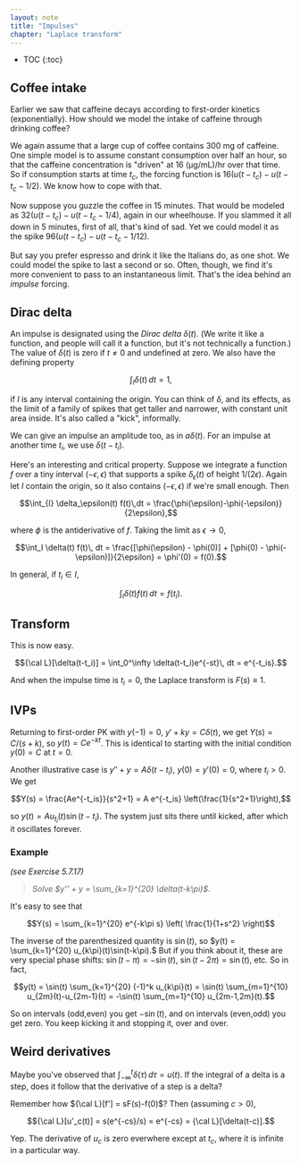 ```yaml
---
layout: note
title: "Impulses"
chapter: "Laplace transform"
---
```

* TOC
{:toc}

## Coffee intake

Earlier we saw that caffeine decays according to first-order kinetics (exponentially). How should we model the intake of caffeine through drinking coffee? 

We again assume that a large cup of coffee contains 300 mg of caffeine. One simple model is to assume constant consumption over half an hour, so that the caffeine concentration is "driven" at 16 (μg/mL)/hr over that time. So if consumption starts at time $t_c$, the forcing function is $16(u(t-t_c) - u(t-t_c-1/2)$. We know how to cope with that.

Now suppose you guzzle the coffee in 15 minutes. That would be modeled as $32(u(t-t_c) - u(t-t_c-1/4)$, again in our wheelhouse. If you slammed it all down in 5 minutes, first of all, that's kind of sad. Yet we could model it as the spike $96(u(t-t_c) - u(t-t_c-1/12)$.

But say you prefer espresso and drink it like the Italians do, as one shot. We could model the spike to last a second or so. Often, though, we find it's more convenient to pass to an instantaneous limit. That's the idea behind an *impulse* forcing.

## Dirac delta

An impulse is designated using the *Dirac delta* $\delta(t)$. (We write it like a function, and people will call it a function, but it's not technically a function.) The value of $\delta(t)$ is zero if $t\neq 0$ and undefined at zero. We also have the defining property

$$ \int_I \delta(t)\, dt = 1,$$

if $I$ is any interval containing the origin. You can think of $\delta$, and its effects, as the limit of a family of spikes that get taller and narrower, with constant unit area inside. It's also called a "kick", informally. 

We can give an impulse an amplitude too, as in $a\delta(t)$. For an impulse at another time $t_i$, we use $\delta(t-t_i)$.

Here's an interesting and critical property. Suppose we integrate a function $f$ over a tiny interval $(-\epsilon,\epsilon)$ that supports a spike $\delta_\epsilon(t)$ of height $1/(2\epsilon)$. Again let $I$ contain the origin, so it also contains $(-\epsilon,\epsilon)$ if we're small enough. Then

$$\int_{I} \delta_\epsilon(t) f(t)\,dt = \frac{\phi(\epsilon)-\phi(-\epsilon)}{2\epsilon},$$

where $\phi$ is the antiderivative of $f$. Taking the limit as $\epsilon\to 0$,

$$\int_I \delta(t) f(t)\, dt  = \frac{[\phi(\epsilon) - \phi(0)] + [\phi(0) - \phi(-\epsilon)]}{2\epsilon} = \phi'(0) = f(0).$$

In general, if $t_i\in I$,

$$\int_I \delta(t) f(t)\, dt = f(t_i).$$

## Transform

This is now easy.

$${\cal L}[\delta(t-t_i)] = \int_0^\infty \delta(t-t_i)e^{-st}\, dt = e^{-t_is}.$$

And when the impulse time is $t_i=0$, the Laplace transform is $F(s)\equiv 1$.

## IVPs

Returning to first-order PK with $y(-1)=0$, $y'+ky = C\delta(t)$, we get $Y(s) = C/(s+k)$, so $y(t)=Ce^{-kt}$. This is identical to starting with the initial condition $y(0)=C$ at $t=0$.

Another illustrative case is $y'' +y=A\delta(t-t_i)$, $y(0)=y'(0)=0$, where $t_i>0$. We get

$$Y(s) = \frac{Ae^{-t_is}}{s^2+1} = A e^{-t_is} \left(\frac{1}{s^2+1}\right),$$

so $y(t)=A u_{t_i}(t) \sin(t-t_i)$. The system just sits there until kicked, after which it oscillates forever.

### Example 

*(see Exercise 5.7.17)* 

> *Solve $y'' + y = \sum_{k=1}^{20} \delta(t-k\pi)$.*

It's easy to see that

$$Y(s) = \sum_{k=1}^{20} e^{-k\pi s} \left( \frac{1}{1+s^2} \right)$$

The inverse of the parenthesized quantity is $\sin(t)$, so $y(t) = \sum_{k=1}^{20} u_{k\pi}(t)\sin(t-k\pi).$ But if you think about it, these are very special phase shifts: $\sin(t-\pi)=-\sin(t)$, $\sin(t-2\pi)=\sin(t)$, etc. So in fact,

$$y(t) = \sin(t) \sum_{k=1}^{20} (-1)^k u_{k\pi}(t) = \sin(t) \sum_{m=1}^{10} u_{2m}(t)-u_{2m-1}(t)
= -\sin(t) \sum_{m=1}^{10} u_{2m-1,2m}(t).$$

So on intervals (odd,even) you get $-\sin(t)$, and on intervals (even,odd) you get zero. You keep kicking it and stopping it, over and over.

## Weird derivatives

Maybe you've observed that $\int_{-\infty}^t \delta(\tau)\, d\tau = u(t)$. If the integral of a delta is a step, does it follow that the derivative of a step is a delta? 

Remember how ${\cal L}[f'] = sF(s)-f(0)$? Then (assuming $c>0$),

$${\cal L}[u'_c(t)] = s(e^{-cs}/s) = e^{-cs} = {\cal L}[\delta(t-c)].$$

Yep. The derivative of $u_c$ is zero everwhere except at $t_c$, where it is infinite in a particular way. 


